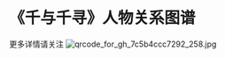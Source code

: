 # 《千与千寻》人物关系图谱
更多详情请关注 
![qrcode_for_gh_7c5b4ccc7292_258.jpg](https://i.loli.net/2019/06/22/5d0e0259b656249627.jpg)
